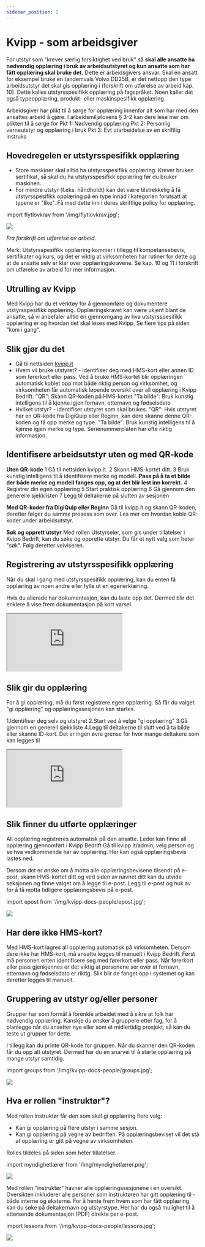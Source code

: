 ```yaml
---
sidebar_position: 2
---
```

# Kvipp - som arbeidsgiver

For utstyr som "krever særlig forsiktighet ved bruk" så **skal alle ansatte ha nødvendig opplæring i bruk av arbeidsutstyret og kun ansatte som har fått opplæring skal bruke det.** Dette er arbeidsgivers ansvar. Skal en ansatt for eksempel bruke en tandemvals Volvo DD25B, er det nettopp den type arbeidsutstyr det skal gis opplæring i (forskrift om utførelse av arbeid kap. 10). Dette kalles utstyrsspesifikk opplæring på fagspråket. Noen kaller det også typeopplæring, produkt- eller maskinspesifikk opplæring.

Arbeidsgiver har plikt til å sørge for opplæring innenfor alt som har med den ansattes arbeid å gjøre. I arbeidsmiljølovens § 3-2 kan dere lese mer om plikten til å sørge for
Pkt 1: Nødvendig opplæring
Pkt 2: Personlig verneutstyr og opplæring i bruk
Pkt 3: Evt utarbeidelse av en skriftlig instruks

## Hovedregelen er utstyrsspesifikk opplæring

- Store maskiner skal alltid ha utstyrsspesifikk opplæring. Krever bruken sertifikat, så skal du ha utstyrsspesifikk opplæring før du bruker maskinen.
- For mindre utstyr (f.eks. håndholdt) kan det være tilstrekkelig å få utstyrsspesifikk opplæring på en type innad i kategorien forutsatt at typene er "like". Få med dette inn i deres skriftlige policy for opplæring.

import flytlovkrav from '/img/flytlovkrav.jpg';

<img src={flytlovkrav} style={{width:800}} />

*Fra forskrift om utførelse av arbeid.*

Merk: Utstyrsspesifikk opplæring kommer i tillegg til kompetansebevis, sertifikater og kurs, og det er viktig at virksomheten har rutiner for dette og at de ansatte selv er klar over opplæringskravene. Se kap. 10 og 11 i forskrift om utførelse av arbeid for mer informasjon.

## Utrulling av Kvipp
Med Kvipp har du et verktøy for å gjennomføre og dokumentere utstyrsspesifikk opplæring. Opplæringskravet kan være ukjent blant de ansatte, så vi anbefaler alltid en gjennomgang av hva utstyrsspesifikk opplæring er og hvordan det skal løses med Kvipp. Se flere tips på siden "kom i gang".

## Slik gjør du det
- Gå til nettsiden [kvipp.it](https://kvipp.it)
- Hvem vil bruke utstyret? - identifiser deg med HMS-kort eller annen ID som førerkort eller pass. Ved å bruke HMS-kortet blir opplæringen automatisk koblet opp mot både riktig person og virksomhet, og virksomheten får automatisk løpende oversikt over all opplæring i Kvipp Bedrift.
"QR": Skann QR-koden på HMS-kortet
"Ta bilde": Bruk kunstig intelligens til å kjenne igjen fornavn, etternavn og fødselsdato
- Hvilket utstyr? - identifiser utstyret som skal brukes.
"QR": Hvis utstyret har en QR-kode fra DigiQuip eller Reginn, kan dere skanne denne QR-koden og få opp merke og type.
"Ta bilde": Bruk kunstig intelligens til å kjenne igjen merke og type. Serienummerplaten har ofte riktig informasjon.

## Identifisere arbeidsutstyr uten og med QR-kode

**Uten QR-kode**
1 Gå til nettsiden kvipp.it.
2 Skann HMS-kortet ditt.
3 Bruk kunstig intelligens til å identifisere merke og modell. **Pass på å ta et bilde der både merke og modell fanges opp, og at det blir lest inn korrekt.**
4 Registrer din egen opplæring
5 Start praktisk opplæring
6 Gå gjennom den generelle sjekklisten
7 Legg til deltakerne på slutten av sesjonen

**Med QR-koder fra DigiQuip eller Reginn**
Gå til kvipp.it og skann QR-koden, deretter følger du samme prosess som over. Les mer om hvordan koble QR-koder under arbeidsutstyr.

**Søk og opprett utstyr**
Med rollen Utstyrseier, som gis under tillatelser i Kvipp Bedrift, kan du søke og opprette utstyr. Du får et nytt valg som heter "søk". Følg deretter veiviseren.

## Registrering av utstyrsspesifikk opplæring
Når du skal i gang med utstyrsspesifikk opplæring, kan du enten få opplæring av noen andre eller fylle ut en egenerklæring.

Hvis du allerede har dokumentasjon, kan du laste opp det. Dermed blir det enklere å vise frem dokumentasjon på kort varsel.

<div style={{ aspectRatio: '16/9' }}>
  <iframe
    title="vernerunde"
    src="https://videos.dyntube.com/iframes/C3R5cJxnE6L248gmCGWXg"
    style={{ width: '100%', height: '100%' }}
  ></iframe>
</div>

## Slik gir du opplæring
For å gi opplæring, må du først registrere egen opplæring. Så får du valget "gi opplæring" og opplæringssesjonen kan startes.

1.Identifiser deg selv og utstyret
2.Start ved å velge "gi opplæring"
3.Gå gjennom en generell sjekkliste
4.Legg til deltakerne til slutt ved å ta bilde eller skanne ID-kort. Det er ingen øvre grense for hvor mange deltakere som kan legges til

<div style={{ aspectRatio: '16/9' }}>
  <iframe
    title="vernerunde"
    src="https://videos.dyntube.com/iframes/YyUBl77xl02ZSwS52q8JCw"
    style={{ width: '100%', height: '100%' }}
  ></iframe>
</div>

## Slik finner du utførte opplæringer
All opplæring registreres automatisk på den ansatte. Leder kan finne all opplæring gjennomført i Kvipp Bedrift Gå til kvipp.it/admin, velg person og se hva vedkommende har av opplæring. Her kan også opplæringsbevis lastes ned.

Dersom det er ønske om å motta alle opplæringsbevisene tilsendt på e-post, skann HMS-kortet ditt og ved siden av navnet ditt kan du utvide seksjonen og finne valget om å legge til e-post. Legg til e-post og huk av for å få motta tidligere opplæringsbevis på e-post.

import epost from '/img/kvipp-docs-people/epost.jpg';

<img src={epost} style={{width:500}} />

## Har dere ikke HMS-kort?
Med HMS-kort lagres all opplæring automatisk på virksomheten. Dersom dere ikke har HMS-kort, må ansatte legges til manuelt i Kvipp Bedrift. Først må personen enten identifisere seg med førerkort eller pass. Når førerkort eller pass gjenkjennes er det viktig at personene ser over at fornavn, etternavn og fødselsdato er riktig. Slik blir de fanget opp i systemet og kan deretter legges til manuelt.

## Gruppering av utstyr og/eller personer
Grupper har som formål å forenkle arbeidet med å sikre at folk har nødvendig opplæring. Kanskje du ønsker å gruppere etter fag, for å planlegge når du ansetter nye eller som et midlertidig prosjekt, så kan du teste ut grupper for dette.

I tillegg kan du printe QR-kode for gruppen. Når du skanner den QR-koden får du opp alt utstyret. Dermed har du en snarvei til å starte opplæring på mange utstyr samtidig.

import groups from '/img/kvipp-docs-people/groups.jpg';

 <img src={groups} style={{width:700}} />

## Hva er rollen "instruktør"?

Med rollen instruktør får den som skal gi opplæring flere valg: 
- Kan gi opplæring på flere utstyr i samme sesjon.
- Kan gi opplæring på vegne av bedriften. På opplæringsbeviset vil det stå at opplæring er gitt på vegne av virksomheten.

Rolles tildeles på siden som heter tillatelser.

import myndighetlærer from '/img/myndighetlærer.png';

<img src={myndighetlærer} style={{width:1100}} />

Med rollen "instruktør" havner alle opplæringssesjonene i en oversikt. Oversikten inkluderer alle personer som instruktøren har gitt opplæring til - både interne og eksterne. For å hente frem hvem som har fått opplæring kan du søke på deltakernavn og utstyrstype. Her har du også mulighet til å ettersende dokumentasjon (PDF) direkte per e-post.

import lessons from '/img/kvipp-docs-people/lessons.jpg';

 <img src={lessons} style={{width:700}} />